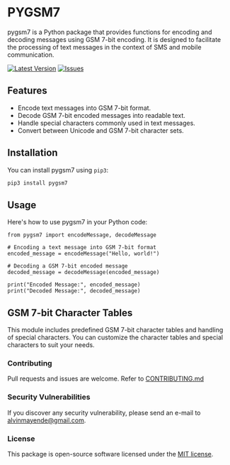 # PYGSM7

pygsm7 is a Python package that provides functions for encoding and decoding messages using GSM 7-bit encoding. It is designed to facilitate the processing of text messages in the context of SMS and mobile communication.

[![Latest Version](https://img.shields.io/github/release/alvinmurimi/tanda.svg?style=flat-square)](https://github.com/alvinmurimi/pygsm7/releases)
[![Issues](https://img.shields.io/github/issues/alvinmurimi/tanda.svg?style=flat-square)](https://github.com/alvinmurimi/pygsm7/issues)

## Features

- Encode text messages into GSM 7-bit format.
- Decode GSM 7-bit encoded messages into readable text.
- Handle special characters commonly used in text messages.
- Convert between Unicode and GSM 7-bit character sets.

## Installation

You can install pygsm7 using `pip3`:

```bash
pip3 install pygsm7
```

## Usage

Here's how to use pygsm7 in your Python code:

```
from pygsm7 import encodeMessage, decodeMessage

# Encoding a text message into GSM 7-bit format
encoded_message = encodeMessage("Hello, world!")

# Decoding a GSM 7-bit encoded message
decoded_message = decodeMessage(encoded_message)

print("Encoded Message:", encoded_message)
print("Decoded Message:", decoded_message)

```

## GSM 7-bit Character Tables
This module includes predefined GSM 7-bit character tables and handling of special characters. You can customize the character tables and special characters to suit your needs.

### Contributing
Pull requests and issues are welcome. Refer to [CONTRIBUTING.md](./CONTRIBUTING.md)

### Security Vulnerabilities
If you discover any security vulnerability, please send an e-mail to alvinmayende@gmail.com.

### License
This package is open-source software licensed under the [MIT license](LICENSE.md).